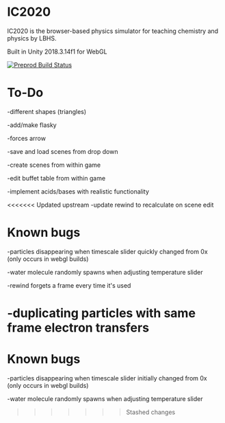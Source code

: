 ﻿# IC2020
IC2020 is the browser-based physics simulator for teaching chemistry and physics by LBHS.

Built in Unity 2018.3.14f1 for WebGL

[![Preprod Build Status](https://travis-ci.org/lbhs/IC2020.svg?branch=master)](https://travis-ci.org/lbhs/IC2020)

# To-Do

-different shapes (triangles)

-add/make flasky

-forces arrow

-save and load scenes from drop down

-create scenes from within game

-edit buffet table from within game

-implement acids/bases with realistic functionality

<<<<<<< Updated upstream
-update rewind to recalculate on scene edit

# Known bugs

-particles disappearing when timescale slider quickly changed from 0x (only occurs in webgl builds)

-water molecule randomly spawns when adjusting temperature slider

-rewind forgets a frame every time it's used

-duplicating particles with same frame electron transfers
=======
# Known bugs

-particles disappearing when timescale slider initially changed from 0x (only occurs in webgl builds)

-water molecule randomly spawns when adjusting temperature slider
>>>>>>> Stashed changes
